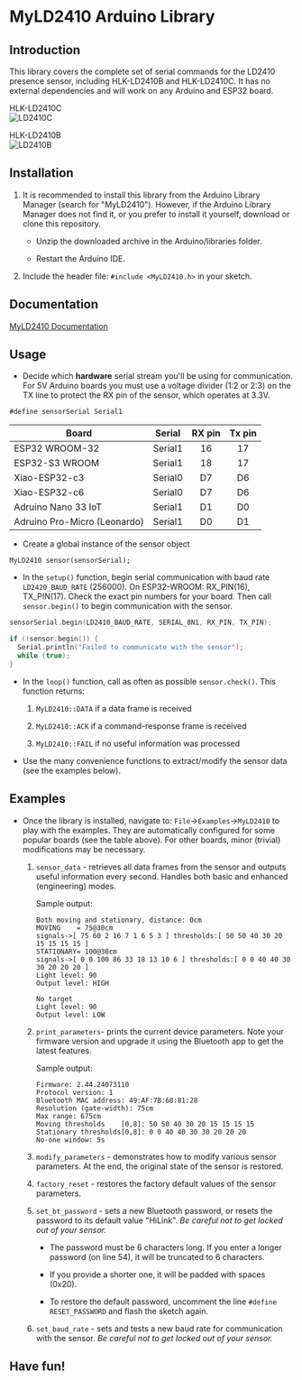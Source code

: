 # MyLD2410 Arduino Library
## Introduction

This library covers the complete set of serial commands for the LD2410 presence sensor, including HLK-LD2410B and  HLK-LD2410C. It has no external dependencies and will work on any Arduino and ESP32 board.

HLK-LD2410C<br>
![LD2410C](images/ld2410c.png)

HLK-LD2410B<br>
![LD2410B](images/ld2410.png)

## Installation

1. It is recommended to install this library from the Arduino Library Manager (search for "MyLD2410"). However, if the Arduino Library Manager does not find it, or you prefer to install it yourself, download or clone this repository.

    - Unzip the downloaded archive in the Arduino/libraries folder. 

    - Restart the Arduino IDE.

1. Include the header file: `#include <MyLD2410.h>` in your sketch.

## Documentation

[MyLD2410 Documentation](https://iavorvel.github.io/site/MyLD2410/classMyLD2410.html)


## Usage
* Decide which **hardware** serial stream you'll be using for communication. For 5V Arduino boards you must use a voltage divider (1:2 or 2:3) on the TX line to protect the RX pin of the sensor, which operates at 3.3V.  

`#define sensorSerial Serial1`


|  Board | Serial | RX pin | Tx pin |
|--------|--------|:--:|:--:|
| ESP32 WROOM-32 | Serial1 | 16 | 17 |
| ESP32-S3 WROOM | Serial1 | 18 | 17 |
| Xiao-ESP32-c3 | Serial0 | D7 | D6 |
| Xiao-ESP32-c6 | Serial0 | D7 | D6 |
| Adruino Nano 33 IoT | Serial1 | D1 | D0 |
| Adruino Pro-Micro (Leonardo) | Serial1 | D0 | D1 |

* Create a global instance of the sensor object

`MyLD2410 sensor(sensorSerial);`

* In the `setup()` function, begin serial communication with baud rate `LD2420_BAUD_RATE` (256000). On ESP32-WROOM: RX_PIN(16), TX_PIN(17). Check the exact pin numbers for your board. Then call `sensor.begin()` to begin communication with the sensor.

```c++
sensorSerial.begin(LD2410_BAUD_RATE, SERIAL_8N1, RX_PIN, TX_PIN);

if (!sensor.begin()) {
  Serial.println("Failed to communicate with the sensor");
  while (true);
}
```

* In the `loop()` function, call as often as possible `sensor.check()`. This function returns:
    
    1. `MyLD2410::DATA` if a data frame is received
    
    1. `MyLD2410::ACK` if a command-response frame is received
    
    1. `MyLD2410::FAIL` if no useful information was processed

* Use the many convenience functions to extract/modify the sensor data (see the examples below).

## Examples
* Once the library is installed, navigate to: `File`&rarr;`Examples`&rarr;`MyLD2410` to play with the examples. They are automatically configured for some popular boards (see the table above). For other boards, minor (trivial) modifications may be necessary.  
    
    1. `sensor_data` - retrieves all data frames from the sensor and outputs useful information every second. Handles both basic and enhanced (engineering) modes.

        Sample output:
        ```text
        Both moving and stationary, distance: 0cm
        MOVING    = 75@30cm
        signals->[ 75 60 2 16 7 1 6 5 3 ] thresholds:[ 50 50 40 30 20 15 15 15 15 ]
        STATIONARY= 100@30cm
        signals->[ 0 0 100 86 33 18 13 10 6 ] thresholds:[ 0 0 40 40 30 30 20 20 20 ]
        Light level: 90
        Output level: HIGH
        ```

        ```text
        No target
        Light level: 90
        Output level: LOW
        ```
    
    1. `print_parameters`- prints the current device parameters. Note your firmware version and upgrade it using the Bluetooth app to get the latest features.

        Sample output:
        ```text
        Firmware: 2.44.24073110
        Protocol version: 1
        Bluetooth MAC address: 49:AF:7B:68:81:28
        Resolution (gate-width): 75cm
        Max range: 675cm
        Moving thresholds    [0,8]: 50 50 40 30 20 15 15 15 15
        Stationary thresholds[0,8]: 0 0 40 40 30 30 20 20 20
        No-one window: 5s
        ```

    1. `modify_parameters` - demonstrates how to modify various sensor parameters. At the end, the original state of the sensor is restored.

    1. `factory_reset` - restores the factory default values of the sensor parameters.

    1. `set_bt_password` - sets a new Bluetooth password, or resets the password to its default value "HiLink". _Be careful not to get locked out of your sensor._ 
    
        - The password must be 6 characters long. If you enter a longer password (on line 54), it will be truncated to 6 characters. 
        
        - If you provide a shorter one, it will be padded with spaces (0x20). 
        
        - To restore the default password, uncomment the line `#define RESET_PASSWORD` and flash the sketch again.

    1. `set_baud_rate` - sets and tests a new baud rate for communication with the sensor. _Be careful not to get locked out of your sensor._

## Have fun!
